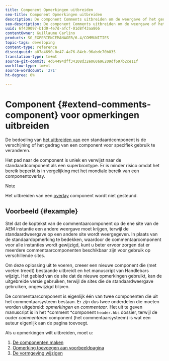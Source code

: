 ```yaml
---
title: Component Opmerkingen uitbreiden
seo-title: Component Opmerkingen uitbreiden
description: De component Comments uitbreiden om de weergave of het gedrag ervan voor specifieke toepassingen te wijzigen
seo-description: De component Comments uitbreiden om de weergave of het gedrag ervan voor specifieke toepassingen te wijzigen
uuid: 6f439097-b1d0-4e7d-afcf-01d8f43aa866
contentOwner: Guillaume Carlino
products: SG_EXPERIENCEMANAGER/6.4/COMMUNITIES
topic-tags: developing
content-type: reference
discoiquuid: a07a4690-0e47-4a76-84cb-96abdc70b835
translation-type: tm+mt
source-git-commit: 4d64494dff34108d32e060a96209df697b2ce11f
workflow-type: tm+mt
source-wordcount: '271'
ht-degree: 0%

---
```



# Component {#extend-comments-component} voor opmerkingen uitbreiden

De bedoeling van [het uitbreiden van](client-customize.md#extensions) een standaardcomponent is de verschijning of het gedrag van een component voor specifiek gebruik te veranderen.

Het pad naar de component is uniek en verwijst naar de standaardcomponent als een superbrontype. Er is minder risico omdat het bereik beperkt is in vergelijking met het mondiale bereik van een componentoverlay.

>[!NOTE]
>
>Het uitbreiden van een [overlay](client-customize.md#overlays) component wordt niet gesteund.

## Voorbeeld {#example}

Stel dat de koptekst van de commentaarcomponent op de ene site van de AEM instantie een andere weergave moet krijgen, terwijl de standaardweergave op een andere site wordt weergegeven. In plaats van de standaardopmerking te bedekken, waardoor de commentaarcomponent voor alle instanties wordt gewijzigd, kunt u beter ervoor zorgen dat er meerdere commentaarcomponenten beschikbaar zijn voor gebruik op verschillende sites.

Om deze oplossing uit te voeren, creeer een nieuwe component die (met voeten treedt) bestaande uitbreidt en het manuscript van Handlebars wijzigt. Het gebied van de site dat de nieuwe opmerkingen gebruikt, kan de uitgebreide versie gebruiken, terwijl de sites die de standaardweergave gebruiken, ongewijzigd blijven.

De commentaarcomponent is eigenlijk één van twee componenten die uit het commentaarsysteem bestaan. Er zijn dus twee onderdelen die moeten worden uitgebreid: *opmerkingen* en *commentaar*. Het uit te geven manuscript is in het *comment *component `header.hbs` dossier, terwijl de ouder *commentaren* component (het commentaarsysteem) is wat een auteur eigenlijk aan de pagina toevoegt.

Als u opmerkingen wilt uitbreiden, moet u:

1. [De componenten maken](extend-create-components.md)
1. [Opmerking toevoegen aan voorbeeldpagina](extend-sample-page.md)
1. [De vormgeving wijzigen](extend-alter-appearance.md)

